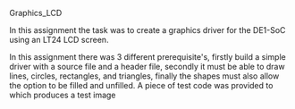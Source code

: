 Graphics_LCD

In this assignment the task was to create a graphics driver for the DE1-SoC using an LT24 LCD screen.

In this assignment there was 3 different prerequisite's, firstly build a simple driver with a
source file and a header file, secondly it must be able to draw lines, circles, rectangles, and
triangles, finally the shapes must also allow the option to be filled and unfilled. A piece of
test code was provided to which produces a test image
